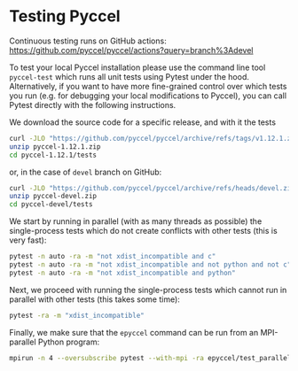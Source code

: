 # Testing Pyccel

Continuous testing runs on GitHub actions: <https://github.com/pyccel/pyccel/actions?query=branch%3Adevel>

To test your local Pyccel installation please use the command line tool `pyccel-test` which runs all unit tests using Pytest under the hood. Alternatively, if you want to have more fine-grained control over which tests you run (e.g. for debugging your local modifications to Pyccel), you can call Pytest directly with the following instructions.

We download the source code for a specific release, and with it the tests

```sh
curl -JLO "https://github.com/pyccel/pyccel/archive/refs/tags/v1.12.1.zip"
unzip pyccel-1.12.1.zip
cd pyccel-1.12.1/tests
```

or, in the case of `devel` branch on GitHub:

```sh
curl -JLO "https://github.com/pyccel/pyccel/archive/refs/heads/devel.zip"
unzip pyccel-devel.zip
cd pyccel-devel/tests
```

We start by running in parallel (with as many threads as possible) the single-process tests which do not create conflicts with other tests (this is very fast):

```sh
pytest -n auto -ra -m "not xdist_incompatible and c"
pytest -n auto -ra -m "not xdist_incompatible and not python and not c"
pytest -n auto -ra -m "not xdist_incompatible and python"
```

Next, we proceed with running the single-process tests which cannot run in parallel with other tests (this takes some time):

```sh
pytest -ra -m "xdist_incompatible"
```

Finally, we make sure that the `epyccel` command can be run from an MPI-parallel Python program:

```sh
mpirun -n 4 --oversubscribe pytest --with-mpi -ra epyccel/test_parallel_epyccel.py
```
